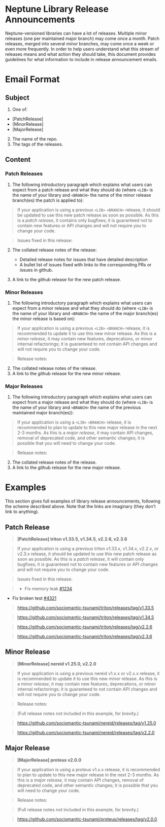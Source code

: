# Neptune Library Release Announcements

Neptune-versioned libraries can have a lot of releases. Multiple minor releases
(one per maintained major branch) may come once a month. Patch releases, merged
into several minor branches, may come once a week or even more frequently. In
order to help users understand what this stream of releases means and what
action they should take, this document provides guidelines for what information
to include in release announcement emails.

# Email Format

## Subject

1. One of:

  * [PatchRelease]
  * [MinorRelease]
  * [MajorRelease]

2. The name of the repo.
3. The tags of the releases.

## Content

### Patch Releases

1. The following introductory paragraph which explains what users can expect from a
patch release and what they should do (where `<LIB>` is the name of your library
and `<BRANCH>` the name of the minor release branch(es) the patch is applied to):

  >If your application is using a previous `<LIB>` `<BRANCH>` release, it should be
  updated to use this new patch release as soon as possible. As this is a *patch
  release*, it contains only bugfixes; it is guaranteed not to contain new
  features or API changes and will not require you to change your code.

  >Issues fixed in this release:

2. The collated release notes of the release:

   - Detailed release notes for issues that have detailed description
   - A bullet list of issues fixed with links to the corresponding PRs or issues
     in github.

3. A link to the github release for the new patch release.

### Minor Releases

1. The following introductory paragraph which explains what users can expect from a
minor release and what they should do (where `<LIB>` is the name of your library
and `<BRANCH>` the name of the major branch(es) the minor release is based on):

  >If your application is using a previous `<LIB>` `<BRANCH>` release, it is
  recommended to update it to use this new minor release. As this is a *minor
  release*, it may contain new features, deprecations, or minor internal
  refactorings; it is guaranteed to not contain API changes and will not require
  you to change your code.

  >Release notes:

2. The collated release notes of the release.
3. A link to the github release for the new minor release.

### Major Releases

1. The following introductory paragraph which explains what users can expect from a
major release and what they should do (where `<LIB>` is the name of your library
and `<BRANCH>` the name of the previous maintained major branch(es)):

  >If your application is using a `<LIB>` `<BRANCH>` release, it is recommended to plan
  to update to this new major release in the next 2-3 months. As this is a
  *major release*, it may contain API changes, removal of deprecated code, and
  other semantic changes; it is possible that you will need to change your code.

  >Release notes:

2. The collated release notes of the release.
3. A link to the github release for the new major release.

# Examples

This section gives full examples of library release announcements, following the
scheme described above. Note that the links are imaginary (they don't link to
anything).

## Patch Release

>**[PatchRelease] triton v1.33.5, v1.34.5, v2.2.6, v2.3.6**

>If your application is using a previous triton v1.33.x, v1.34.x, v2.2.x, or
v2.3.x release, it should be updated to use this new patch release as soon as
possible. As this is a *patch release*, it will contain only bugfixes; it is
guaranteed not to contain new features or API changes and will not require you
to change your code.

>Issues fixed in this release:

>* Fix memory leak [#1234](https://github.com/sociomantic-tsunami/triton/issues/1234)
* Fix broken test [#4321](https://github.com/sociomantic-tsunami/triton/issues/4321)

>https://github.com/sociomantic-tsunami/triton/releases/tag/v1.33.5

>https://github.com/sociomantic-tsunami/triton/releases/tag/v1.34.5

>https://github.com/sociomantic-tsunami/triton/releases/tag/v2.2.6

>https://github.com/sociomantic-tsunami/triton/releases/tag/v2.3.6

## Minor Release

>**[MinorRelease] nereid v1.25.0, v2.2.0**

>If your application is using a previous nereid v1.x.x or v2.x.x release, it is
recommended to update it to use this new minor release. As this is a *minor
release*, it may contain new features, deprecations, or minor internal
refactorings; it is guaranteed to not contain API changes and will not require
you to change your code.

>Release notes:

> (Full release notes not included in this example, for brevity.)

>https://github.com/sociomantic-tsunami/nereid/releases/tag/v1.25.0

>https://github.com/sociomantic-tsunami/nereid/releases/tag/v2.2.0

## Major Release

>**[MajorRelease] proteus v2.0.0**

>If your application is using a proteus v1.x.x release, it is recommended to
plan to update to this new major release in the next 2-3 months. As this is a
*major release*, it may contain API changes, removal of deprecated code, and
other semantic changes; it is possible that you will need to change your code.

>Release notes:

> (Full release notes not included in this example, for brevity.)

>https://github.com/sociomantic-tsunami/proteus/releases/tag/v2.0.0

